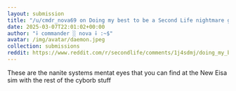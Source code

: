 ```yaml
---
layout: submission
title: "/u/cmdr_nova69 on Doing my best to be a Second Life nightmare girl"
date: 2025-03-07T22:01:02+00:00
author: "⸸ commander ░ nova ⸸ :~$"
avatar: /img/avatar/daemon.jpeg
collection: submissions
reddit: https://www.reddit.com/r/secondlife/comments/1j4sdmj/doing_my_best_to_be_a_second_life_nightmare_girl/mgl1xhb/
---
```


<p><div class="md">
<p>These are the nanite systems mentat eyes that you can find at the New Eisa sim with the rest of the cyborb stuff</p> </div></p><p></p><p><!-- SC_ON --></p>
